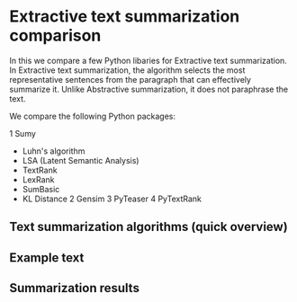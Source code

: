 # Extractive text summarization comparison

In this we compare a few Python libaries for Extractive text summarization.  In Extractive text summarization, the algorithm selects the most representative sentences from the paragraph that can effectively summarize it.  Unlike Abstractive summarization, it does not paraphrase the text.  

We compare the following Python packages:
  
1 Sumy
  * Luhn's algorithm
  * LSA (Latent Semantic Analysis)
  * TextRank
  * LexRank
  * SumBasic
  * KL Distance
2 Gensim
3 PyTeaser
4 PyTextRank

## Text summarization algorithms (quick overview)

## Example text

## Summarization results
